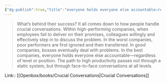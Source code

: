 ```yaml
---
{"dg-publish":true,"title":"everyone holds everyone else accountable—regardless of level or position","tags":["quotes"],"date":"2023-05-20T21:06:12+04:00","modified_at":"2023-07-11T17:17:33+03:00","alias":"everyone holds everyone else accountable—regardless of level or position","dg-path":"/quotes/202305202105.md","permalink":"/quotes/202305202105/","dgPassFrontmatter":true}
---
```



> What’s behind their success? It all comes down to how people handle crucial conversations. Within high-performing companies, when employees fail to deliver on their promises, colleagues willingly and effectively step in to discuss the problem. In the worst companies, poor performers are first ignored and then transferred. In good companies, bosses eventually deal with problems. In the best companies, everyone holds everyone else accountable—regardless of level or position. The path to high productivity passes not through a static system, but through face-to-face conversations at all levels.

Link:: [[Openbox/books/Crucial Conversations\|Crucial Conversations]]
